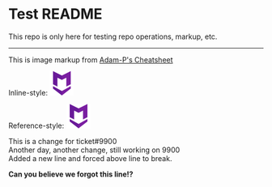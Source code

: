 # Test README

This repo is only here for testing repo operations, markup, etc.

---

This is image markup from [Adam-P's Cheatsheet](https://github.com/adam-p/markdown-here/wiki/Markdown-Cheatsheet)

Inline-style: 
![alt text](https://github.com/adam-p/markdown-here/raw/master/src/common/images/icon48.png "Logo Title Text 1")

Reference-style: 
![alt text][logo]

[logo]: https://github.com/adam-p/markdown-here/raw/master/src/common/images/icon48.png "Logo Title Text 2"

This is a change for ticket#9900  
Another day, another change, still working on 9900  
Added a new line and forced above line to break.

**Can you believe we forgot this line!?**
